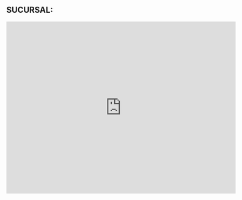 <!--
Title: One
theme: default
-->
SUCURSAL:
---------

<iframe src="https://www.google.com/maps/embed?pb=!1m14!1m12!1m3!1d7098.94326104394!2d78.0430654485247!3d27.172909818538997!2m3!1f0!2f0!3f0!3m2!1i1024!2i768!4f13.1!5e0!3m2!1sen!2s!4v1385710909804" width="600" height="450" frameborder="0" style="border:0"></iframe>
